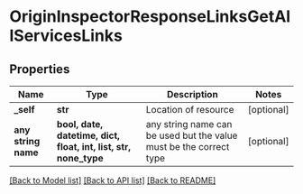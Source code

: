 # OriginInspectorResponseLinksGetAllServicesLinks


## Properties
Name | Type | Description | Notes
------------ | ------------- | ------------- | -------------
**_self** | **str** | Location of resource | [optional] 
**any string name** | **bool, date, datetime, dict, float, int, list, str, none_type** | any string name can be used but the value must be the correct type | [optional]

[[Back to Model list]](../README.md#documentation-for-models) [[Back to API list]](../README.md#documentation-for-api-endpoints) [[Back to README]](../README.md)



